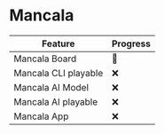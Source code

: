 # Mancala

| Feature              | Progress |
|----------------------|----------|
| Mancala Board        | 🚧       |
| Mancala CLI playable | ❌       |
| Mancala AI Model     | ❌       |
| Mancala AI playable  | ❌       |
| Mancala App          | ❌       |
